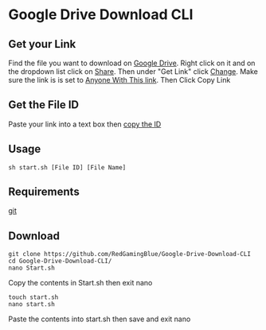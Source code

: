 # Google Drive Download CLI
## Get your Link
Find the file you want to download on [Google Drive](https://drive.google.com/).
Right click on it and on the dropdown list click on [Share](https://pasteboard.co/JTfKhqV.png).
Then under "Get Link" click [Change](https://pasteboard.co/JTfLCeY.png).
Make sure the link is is set to [Anyone With This link](https://pasteboard.co/JTfMXB3.png).
Then Click Copy Link
## Get the File ID
Paste your link into a text box then [copy the ID](https://pasteboard.co/JTfPXac.png)
## Usage
```
sh start.sh [File ID] [File Name]
```
## Requirements 
[git](https://git-scm.com/downloads)
## Download
```
git clone https://github.com/RedGamingBlue/Google-Drive-Download-CLI
cd Google-Drive-Download-CLI/
nano Start.sh
```
Copy the contents in Start.sh then exit nano
```
touch start.sh
nano start.sh
```
Paste the contents into start.sh then save and exit nano
